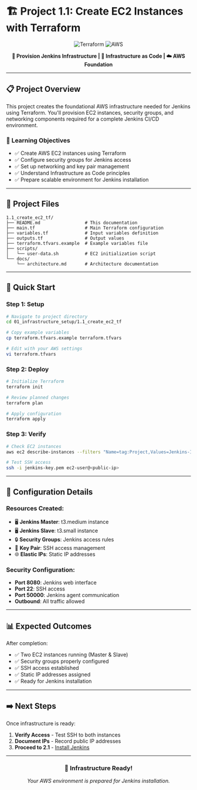 # 🏗️ Project 1.1: Create EC2 Instances with Terraform

<div align="center">

![Terraform](https://img.shields.io/badge/Terraform-Infrastructure-purple?style=for-the-badge&logo=terraform&logoColor=white)
![AWS](https://img.shields.io/badge/AWS-EC2-orange?style=for-the-badge&logo=amazon-aws&logoColor=white)

**🎯 Provision Jenkins Infrastructure | 🔧 Infrastructure as Code | ☁️ AWS Foundation**

</div>

---

## 📋 Project Overview

This project creates the foundational AWS infrastructure needed for Jenkins using Terraform. You'll provision EC2 instances, security groups, and networking components required for a complete Jenkins CI/CD environment.

### 🎯 **Learning Objectives**
- ✅ Create AWS EC2 instances using Terraform
- ✅ Configure security groups for Jenkins access
- ✅ Set up networking and key pair management
- ✅ Understand Infrastructure as Code principles
- ✅ Prepare scalable environment for Jenkins installation

---

## 📁 Project Files

```
1.1_create_ec2_tf/
├── README.md                 # This documentation
├── main.tf                   # Main Terraform configuration
├── variables.tf              # Input variables definition
├── outputs.tf                # Output values
├── terraform.tfvars.example  # Example variables file
├── scripts/
│   └── user-data.sh          # EC2 initialization script
└── docs/
    └── architecture.md       # Architecture documentation
```

---

## 🚀 Quick Start

### **Step 1: Setup**
```bash
# Navigate to project directory
cd 01_infrastructure_setup/1.1_create_ec2_tf

# Copy example variables
cp terraform.tfvars.example terraform.tfvars

# Edit with your AWS settings
vi terraform.tfvars
```

### **Step 2: Deploy**
```bash
# Initialize Terraform
terraform init

# Review planned changes
terraform plan

# Apply configuration
terraform apply
```

### **Step 3: Verify**
```bash
# Check EC2 instances
aws ec2 describe-instances --filters "Name=tag:Project,Values=Jenkins-Infrastructure"

# Test SSH access
ssh -i jenkins-key.pem ec2-user@<public-ip>
```

---

## 🔧 Configuration Details

### **Resources Created:**
- 🖥️ **Jenkins Master**: t3.medium instance
- 🖥️ **Jenkins Slave**: t3.small instance  
- 🔒 **Security Groups**: Jenkins access rules
- 🔑 **Key Pair**: SSH access management
- 🌐 **Elastic IPs**: Static IP addresses

### **Security Configuration:**
- **Port 8080**: Jenkins web interface
- **Port 22**: SSH access
- **Port 50000**: Jenkins agent communication
- **Outbound**: All traffic allowed

---

## 📊 Expected Outcomes

After completion:
- ✅ Two EC2 instances running (Master & Slave)
- ✅ Security groups properly configured
- ✅ SSH access established
- ✅ Static IP addresses assigned
- ✅ Ready for Jenkins installation

---

## ➡️ Next Steps

Once infrastructure is ready:
1. **Verify Access** - Test SSH to both instances
2. **Document IPs** - Record public IP addresses
3. **Proceed to 2.1** - [Install Jenkins](../../02_jenkins_installation/2.1_install_jenkins/README.md)

---

<div align="center">

### 🎯 **Infrastructure Ready!**
*Your AWS environment is prepared for Jenkins installation.*

</div>
